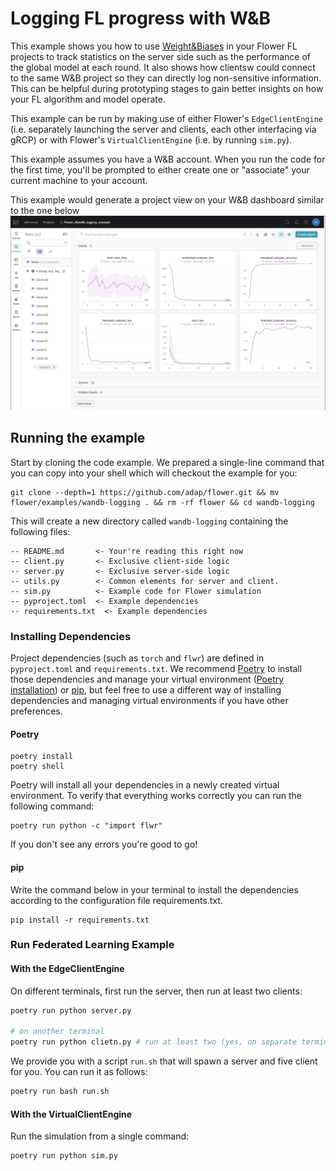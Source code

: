 # Logging FL progress with W&B

This example shows you how to use [Weight&Biases](https://wandb.ai/site) in your Flower FL projects to track statistics on the server side such as the performance of the global model at each round. It also shows how clientsw could connect to the same W&B project so they can directly log non-sensitive information. This can be helpful during prototyping stages to gain better insights on how your FL algorithm and model operate.

This example can be run by making use of either Flower's `EdgeClientEngine` (i.e. separately launching the server and clients, each other interfacing via gRCP) or with Flower's `VirtualClientEngine` (i.e. by running `sim.py`).

This example assumes you have a W&B account. When you run the code for the first time, you'll be prompted to either create one or "associate" your current machine to your account.

This example would generate a project view on your W&B dashboard similar to the one below
![My Image](wandb-dashboard-flower.png)

## Running the example

Start by cloning the code example. We prepared a single-line command that you can copy into your shell which will checkout the example for you:

```shell
git clone --depth=1 https://github.com/adap/flower.git && mv flower/examples/wandb-logging . && rm -rf flower && cd wandb-logging
```

This will create a new directory called `wandb-logging` containing the following files:

```
-- README.md       <- Your're reading this right now
-- client.py       <- Exclusive client-side logic
-- server.py       <- Exclusive server-side logic
-- utils.py        <- Common elements for server and client.
-- sim.py          <- Example code for Flower simulation
-- pyproject.toml  <- Example dependencies
-- requirements.txt  <- Example dependencies
```

### Installing Dependencies

Project dependencies (such as `torch` and `flwr`) are defined in `pyproject.toml` and `requirements.txt`. We recommend [Poetry](https://python-poetry.org/docs/) to install those dependencies and manage your virtual environment ([Poetry installation](https://python-poetry.org/docs/#installation)) or [pip](https://pip.pypa.io/en/latest/development/), but feel free to use a different way of installing dependencies and managing virtual environments if you have other preferences.

#### Poetry

```shell
poetry install
poetry shell
```

Poetry will install all your dependencies in a newly created virtual environment. To verify that everything works correctly you can run the following command:

```shell
poetry run python -c "import flwr"
```

If you don't see any errors you're good to go!

#### pip

Write the command below in your terminal to install the dependencies according to the configuration file requirements.txt.

```shell
pip install -r requirements.txt
```

### Run Federated Learning Example


#### With the EdgeClientEngine

On different terminals, first run the server, then run at least two clients:
```bash
poetry run python server.py

# on another terminal
poetry run python clietn.py # run at least two (yes, on separate terminals)
```
We provide you with a script `run.sh` that will spawn a server and five client for you. You can run it as follows:
```bash
poetry run bash run.sh
```

#### With the VirtualClientEngine

Run the simulation from a single command:
```bash
poetry run python sim.py
```
